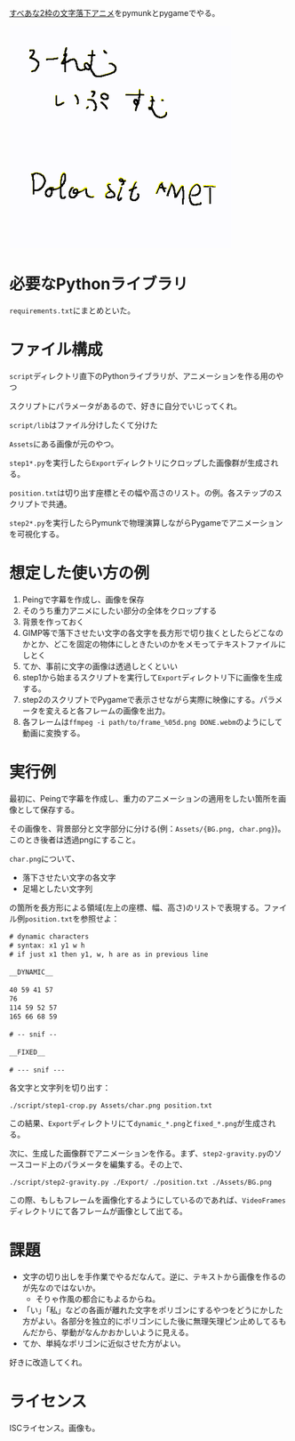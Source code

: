 [すべあな2枠の文字落下アニメ](https://youtu.be/7CUpc5K1li4?si=0xJK614teAC51llY&t=189)をpymunkとpygameでやる。

![Animation example](./_animation_example.gif)

# 必要なPythonライブラリ
`requirements.txt`にまとめといた。

# ファイル構成
`script`ディレクトリ直下のPythonライブラリが、アニメーションを作る用のやつ

スクリプトにパラメータがあるので、好きに自分でいじってくれ。

`script/lib`はファイル分けしたくて分けた

`Assets`にある画像が元のやつ。

`step1*.py`を実行したら`Export`ディレクトリにクロップした画像群が生成される。

`position.txt`は切り出す座標とその幅や高さのリスト。の例。各ステップのスクリプトで共通。

`step2*.py`を実行したらPymunkで物理演算しながらPygameでアニメーションを可視化する。

# 想定した使い方の例
1. Peingで字幕を作成し、画像を保存
2. そのうち重力アニメにしたい部分の全体をクロップする
3. 背景を作っておく
4. GIMP等で落下させたい文字の各文字を長方形で切り抜くとしたらどこなのかとか、どこを固定の物体にしときたいのかをメモってテキストファイルにしとく
5. てか、事前に文字の画像は透過しとくといい
6. step1から始まるスクリプトを実行して`Export`ディレクトリ下に画像を生成する。
7. step2のスクリプトでPygameで表示させながら実際に映像にする。パラメータを変えると各フレームの画像を出力。
8. 各フレームは`ffmpeg -i path/to/frame_%05d.png DONE.webm`のようにして動画に変換する。

# 実行例
最初に、Peingで字幕を作成し、重力のアニメーションの適用をしたい箇所を画像として保存する。

その画像を、背景部分と文字部分に分ける(例：`Assets/{BG.png, char.png}`)。このとき後者は透過pngにすること。

`char.png`について、

* 落下させたい文字の各文字
* 足場としたい文字列

の箇所を長方形による領域(左上の座標、幅、高さ)のリストで表現する。ファイル例`position.txt`を参照せよ：

```
# dynamic characters
# syntax: x1 y1 w h
# if just x1 then y1, w, h are as in previous line

__DYNAMIC__

40 59 41 57
76
114 59 52 57
165 66 68 59

# -- snif --

__FIXED__

# --- snif ---
```

各文字と文字列を切り出す：

```terminal
./script/step1-crop.py Assets/char.png position.txt
```

この結果、`Export`ディレクトリにて`dynamic_*.png`と`fixed_*.png`が生成される。

次に、生成した画像群でアニメーションを作る。まず、`step2-gravity.py`のソースコード上のパラメータを編集する。その上で、

```terminal
./script/step2-gravity.py ./Export/ ./position.txt ./Assets/BG.png 
```

この際、もしもフレームを画像化するようにしているのであれば、`VideoFrames`ディレクトリにて各フレームが画像として出てる。



# 課題
* 文字の切り出しを手作業でやるだなんて。逆に、テキストから画像を作るのが先なのではないか。
  * そりゃ作風の都合にもよるからね。
* 「い」「私」などの各画が離れた文字をポリゴンにするやつをどうにかした方がよい。各部分を独立的にポリゴンにした後に無理矢理ピン止めしてるもんだから、挙動がなんかおかしいように見える。
* てか、単純なポリゴンに近似させた方がよい。

好きに改造してくれ。

# ライセンス
ISCライセンス。画像も。
